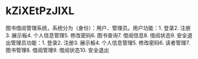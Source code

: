 # kZiXEtPzJIXL
图书借阅管理系统，系统分为（身份）：用户、管理员。用户功能：1. 登录2. 注册3. 展示板4. 个人信息管理5. 修改密码6. 图书查询7. 借阅信息8. 借阅状态9. 安全退出管理员功能：1. 登录2. 注册3. 展示板4. 个人信息管理5. 修改密码6. 读者管理7. 图书管理8. 借阅管理9. 借阅状态10. 安全退出 
